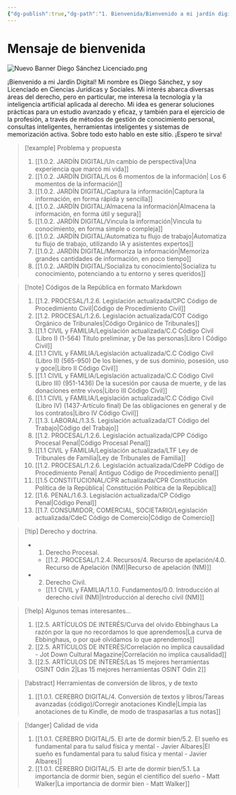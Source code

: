 ```yaml
---
{"dg-publish":true,"dg-path":"1. Bienvenida/Bienvenido a mi jardín digital.md","permalink":"/1-bienvenida/bienvenido-a-mi-jardin-digital/","tags":["CerebroDigital","gardenEntry","gardenEntry"]}
---
```



# Mensaje de bienvenida

![Nuevo Banner Diego Sánchez Licenciado.png](/img/user/1.0.1.%20CEREBRO%20DIGITAL/6.%20Convi%C3%A9rtete%20en%20el%20estudiante%20definitivo%20con%20estas%20herramientas%20digitales/ANEXOS/Nuevo%20Banner%20Diego%20S%C3%A1nchez%20Licenciado.png)

¡Bienvenido a mi Jardín Digital! Mi nombre es Diego Sánchez, y soy Licenciado en Ciencias Jurídicas y Sociales. 
Mi interés abarca diversas áreas del derecho, pero en particular, me interesa la tecnología y la inteligencia artificial aplicada al derecho. 
Mi idea es generar soluciones prácticas para un estudio avanzado y eficaz, y también para el ejercicio de la profesión, a través de métodos de gestión de conocimiento personal, consultas inteligentes, herramientas inteligentes y sistemas de memorización activa. 
Sobre todo esto hablo en este sitio. ¡Espero te sirva!

> [!example] Problema y propuesta
> 1. [[1.0.2. JARDÍN DIGITAL/Un cambio de perspectiva\|Una experiencia que marcó mi vida]]
> 2. [[1.0.2. JARDÍN DIGITAL/Los 6 momentos de la información\| Los 6 momentos de la información]]
> 3. [[1.0.2. JARDÍN DIGITAL/Captura la información\|Captura la información, en forma rápida y sencilla]]
> 4. [[1.0.2. JARDÍN DIGITAL/Almacena la información\|Almacena la información, en forma útil y segura]]
> 5. [[1.0.2. JARDÍN DIGITAL/Vincula la información\|Vincula tu conocimiento, en forma simple o compleja]]
> 6. [[1.0.2. JARDÍN DIGITAL/Automatiza tu flujo de trabajo\|Automatiza tu flujo de trabajo, utilizando IA y asistentes expertos]]
> 7. [[1.0.2. JARDÍN DIGITAL/Memoriza la información\|Memoriza grandes cantidades de información, en poco tiempo]]
> 8. [[1.0.2. JARDÍN DIGITAL/Socializa tu conocimiento\|Socializa tu conocimiento, potenciando a tu entorno y seres queridos]]
> 

> [!note] Códigos de la República en formato Markdown
> 1. [[1.2. PROCESAL/1.2.6. Legislación actualizada/CPC Código de Procedimiento Civil\|Código de Procedimiento Civil]]
> 2. [[1.2. PROCESAL/1.2.6. Legislación actualizada/COT Código Orgánico de Tribunales\|Código Orgánico de Tribunales]]
> 3. [[1.1 CIVIL y FAMILIA/Legislación actualizada/C.C Código Civil (Libro I) (1-564) Título preliminar, y De las personas\|Libro I Código Civil]]
> 4. [[1.1 CIVIL y FAMILIA/Legislación actualizada/C.C Código Civil (Libro II) (565-950) De los bienes, y de sus dominio, posesión, uso y goce\|Libro II Código Civil]]
> 5. [[1.1 CIVIL y FAMILIA/Legislación actualizada/C.C Código Civil (Libro III) (951-1436)  De la sucesión por causa de muerte, y de las donaciones entre vivos\|Libro III Código Civil]]
> 6. [[1.1 CIVIL y FAMILIA/Legislación actualizada/C.C Código Civil (Libro IV) (1437-Artículo final) De las obligaciones en general y de los contratos\|Libro IV Código Civil]]
> 7. [[1.3. LABORAL/1.3.5. Legislación actualizada/CT Código del Trabajo\|Código del Trabajo]]
> 8. [[1.2. PROCESAL/1.2.6. Legislación actualizada/CPP Código Procesal Penal\|Código Procesal Penal]]
> 9. [[1.1 CIVIL y FAMILIA/Legislación actualizada/LTF Ley de Tribunales de Familia\|Ley de Tribunales de Familia]]
> 10. [[1.2. PROCESAL/1.2.6. Legislación actualizada/CdePP Código de Procedimiento Penal\| Antiguo Código de Procedimiento penal]]
> 11. [[1.5 CONSTITUCIONAL/CPR actualizada/CPR Constitución Política de la República\| Constitución Política de la República]]
> 12. [[1.6. PENAL/1.6.3. Legislación actualizada/CP Código Penal\|Código Penal]]
> 13. [[1.7. CONSUMIDOR, COMERCIAL, SOCIETARIO/Legislación actualizada/CdeC Código de Comercio\|Código de Comercio]]

> [!tip] Derecho y doctrina.
> - 1. Derecho Procesal.
> 	- [[1.2. PROCESAL/1.2.4. Recursos/4. Recurso de apelación/4.0. Recurso de Apelación (NM)\|Recurso de apelación (NM)]]
> - 2. Derecho Civil.
> 	- [[1.1 CIVIL y FAMILIA/1.1.0. Fundamentos/0.0. Introducción al derecho civil (NM)\|Introducción al derecho civil (NM)]]

> [!help] Algunos temas interesantes...
> 1. [[2.5. ARTÍCULOS DE INTERÉS/Curva del olvido Ebbinghaus La razón por la que no recordamos lo que aprendemos\|La curva de Ebbinghaus, o por qué olvidamos lo que aprendemos]]
> 2. [[2.5. ARTÍCULOS DE INTERÉS/Correlación no implica causalidad - Jot Down Cultural Magazine\|Correlación no implica causalidad]]
> 3. [[2.5. ARTÍCULOS DE INTERÉS/Las 15 mejores herramientas OSINT  Odin 2\|Las 15 mejores herramientas OSINT  Odin 2]]

> [!abstract] Herramientas de conversión de libros, y de texto
> 1. [[1.0.1. CEREBRO DIGITAL/4. Conversión de textos y libros/Tareas avanzadas (código)/Corregir anotaciones Kindle\|Limpia las anotaciones de tu Kindle, de modo de traspasarlas a tus notas]]

> [!danger] Calidad de vida
> 1. [[1.0.1. CEREBRO DIGITAL/5. El arte de dormir bien/5.2. El sueño es fundamental para tu salud física y mental - Javier Albares\|El sueño es fundamental para tu salud física y mental  - Javier  Albares]]
> 2. [[1.0.1. CEREBRO DIGITAL/5. El arte de dormir bien/5.1. La importancia de dormir bien, según el científico del sueño - Matt Walker\|La importancia de dormir bien - Matt Walker]]

